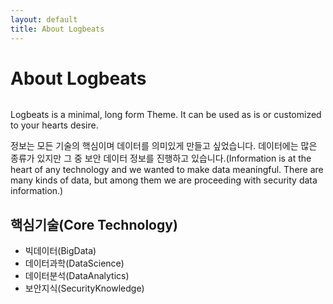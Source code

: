 ```yaml
---
layout: default
title: About Logbeats
---
```


<div class="post">
	<h1 class="pageTitle">About Logbeats</h1>
	<img src="{{ '/assets/img/TRAINING.jpg' }}" alt="">
	<p class="intro">Logbeats is a minimal, long form Theme. It can be used as is or customized to your hearts desire.</p>
	<p>정보는 모든 기술의 핵심이며 데이터를 의미있게 만들고 싶었습니다. 데이터에는 많은 종류가 있지만 그 중 보안 데이터 정보를 진행하고 있습니다.(Information is at the heart of any technology and we wanted to make data meaningful. There are many kinds of data, but among them we are proceeding with security data information.)</p>
	<h2>핵심기술(Core Technology)</h2>
	<ul>
	    <li>빅데이터(BigData)</li>
		<li>데이터과학(DataScience)</li>
  		<li>데이터분석(DataAnalytics)</li>
        <li>보안지식(SecurityKnowledge)</li>
  	</ul>
</div>
